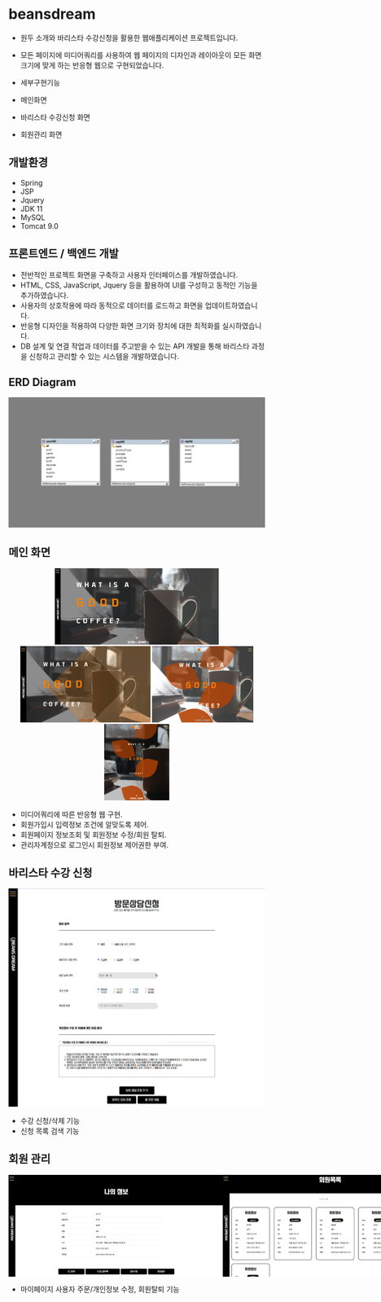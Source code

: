 # beansdream

- 원두 소개와 바리스타 수강신청을 활용한 웹애플리케이션 프로젝트입니다.
- 모든 페이지에 미디어쿼리를 사용하여 웹 페이지의 디자인과 레이아웃이 모든 화면 크기에 맞게 하는 반응형 웹으로 구현되었습니다.

- 세부구현기능
- 메인화면
- 바리스타 수강신청 화면
- 회원관리 화면

## 개발환경

- Spring
- JSP
- Jquery
- JDK 11
- MySQL
- Tomcat 9.0

## 프론트엔드 / 백엔드 개발

- 전반적인 프로젝트 화면을 구축하고 사용자 인터페이스를 개발하였습니다.
- HTML, CSS, JavaScript, Jquery 등을 활용하여 UI를 구성하고 동적인 기능을 추가하였습니다.
- 사용자의 상호작용에 따라 동적으로 데이터를 로드하고 화면을 업데이트하였습니다.
- 반응형 디자인을 적용하여 다양한 화면 크기와 장치에 대한 최적화를 실시하였습니다.
- DB 설계 및 연결 작업과 데이터를 주고받을 수 있는 API 개발을 통해 바리스타 과정을 신청하고 관리할 수 있는 시스템을 개발하였습니다.

## ERD Diagram

<p align="center">
  <img src="./readImg/ERD.png" alt="ERD IMG"/>
</p>

## 메인 화면

<p align="center" styel="display:flex; ">
  <img src="./readImg/fhd.png" alt="fhd" style="height:150px" />
  <img src="./readImg/hd.png" alt="fhd" style="height:150px" />
  <img src="./readImg/tbl.png" alt="fhd" style="height:150px" />
  <img src="./readImg/sm.png" alt="fhd" style="height:150px" />
</p>

- 미디어쿼리에 따른 반응형 웹 구현.
- 회원가입시 입력정보 조건에 알맞도록 제어.
- 회원페이지 정보조회 및 회원정보 수정/회원 탈퇴.
- 관리자계정으로 로그인시 회원정보 제어권한 부여.

## 바리스타 수강 신청

<p align="center">
  <img src="./readImg/application.png"  alt="application"/>
</p>

- 수강 신청/삭제 기능
- 신청 목록 검색 기능

## 회원 관리

<p align="center" style="display:flex;">
  <img src="./readImg/myinfo.png" alt="myinfo" style="height:200px;"/>
  <img src="./readImg/list.png" alt="list" style="height:200px;"/>
</p>

- 마이페이지 사용자 주문/개인정보 수정, 회원탈퇴 기능
